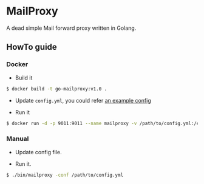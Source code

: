 # MailProxy

A dead simple Mail forward proxy written in Golang.

## HowTo guide

### Docker

* Build it

```bash
$ docker build -t go-mailproxy:v1.0 .
```

* Update `config.yml`, you could refer [an example config](./etc/config.yml)

* Run it

```bash
$ docker run -d -p 9011:9011 --name mailproxy -v /path/to/config.yml:/etc/mailproxy/config.yml go-mailproxy:v1.0
```

### Manual

* Update config file.

* Run it.

```bash
$ ./bin/mailproxy -conf /path/to/config.yml
```
